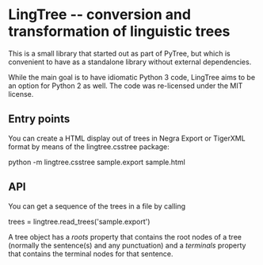 # LingTree -- conversion and transformation of linguistic trees

This is a small library that started out as part of PyTree, but which is
convenient to have as a standalone library without external dependencies.

While the main goal is to have idiomatic Python 3 code, LingTree aims to
be an option for Python 2 as well. The code was re-licensed under the MIT
license.

## Entry points

You can create a HTML display out of trees in Negra Export or TigerXML
format by means of the lingtree.csstree package:

   python -m lingtree.csstree sample.export sample.html

## API

You can get a sequence of the trees in a file by calling

   trees = lingtree.read_trees('sample.export')

A tree object has a *roots* property that contains the root nodes of
a tree (normally the sentence(s) and any punctuation) and a *terminals*
property that contains the terminal nodes for that sentence.


